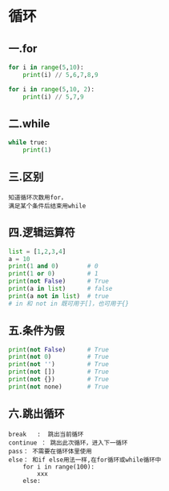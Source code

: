 # 循环

## 一.for
```python
for i in range(5,10):
    print(i) // 5,6,7,8,9

for i in range(5,10, 2):
    print(i) // 5,7,9
```
## 二.while
```python
while true:
    print(1)
```

## 三.区别
```text
知道循环次数用for，
满足某个条件后结束用while
```

## 四.逻辑运算符
```python
list = [1,2,3,4]
a = 10
print(1 and 0)        # 0
print(1 or 0)         # 1
print(not False)      # True
print(a in list)      # false
print(a not in list)  # true
# in 和 not in 既可用于[]，也可用于{}
```

## 五.条件为假
```python
print(not False)      # True
print(not 0)          # True
print(not '')         # True
print(not [])         # True
print(not {})         # True
print(not none)       # True
```


## 六.跳出循环
```text
break   :  跳出当前循环
continue ： 跳出此次循环，进入下一循环
pass： 不需要在循环体里使用
else： 和if else用法一样,在for循环或while循环中
    for i in range(100):
        xxx
    else:
```